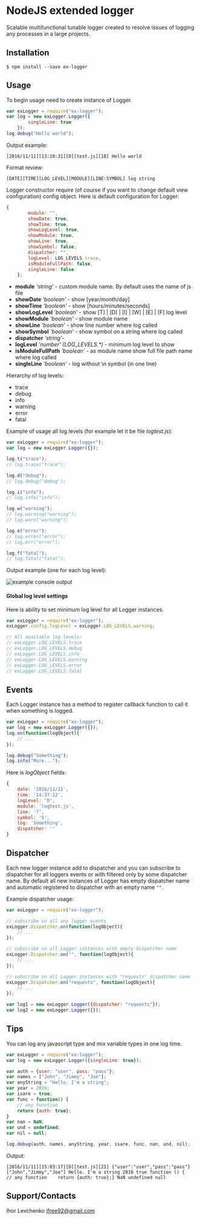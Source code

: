 # NodeJS extended logger
Scalable multifunctional tunable logger created to resolve issues of logging any processes in a large projects.
## Installation
```
$ npm install --save ex-logger
```
## Usage
To begin usage need to create instance of Logger.
```js
var exLogger = require("ex-logger");
var log = new exLogger.Logger({
        singleLine: true
    });
log.debug("Hello world");
```
Output example:
```
[2016/11/11][13:10:31][D][test.js][18] Hello world
```
Format review:
```
[DATE][TIME][LOG_LEVEL][MODULE][LINE:SYMBOL] log string
```
Logger constructor require (of course if you want to change default view configuration) config object. Here is default configuration for Logger:
```js
{
        module: "", 
        showDate: true,
        showTime: true,
        showLogLevel: true,
        showModule: true,
        showLine: true,
        showSymbol: false,
        dispatcher: "",
        logLevel: LOG_LEVELS.trace,
        isModuleFullPath: false,
        singleLine: false
    };
```
- **module** *'string'* - custom module name. By default uses the name of js file
- **showDate** *'boolean'* - show [year/month/day]
- **showTime** *'boolean'* - show [hours/minutes/seconds]
- **showLogLevel** *'boolean'* - show [T] | [D] | [I] | [W] | [E] | [F] log level
- **showModule** *'boolean'* - show module name
- **showLine** *'boolean'* - show line number where log called
- **showSymbol** *'boolean'* - show symbol on a string where log called
- **dispatcher** *'string'*- 
- **logLevel** *'number'* *(LOG_LEVELS.\*)* - minimum log level to show
- **isModuleFullPath** *'boolean'* - as module name show full file path name where log called
- **singleLine** *'boolean'* - log without \n symbol (in one line)

Hierarchy of log levels:
- trace
- debug
- info
- warning
- error
- fatal

Example of usage all log levels (for example let it be file *logtest.js*):
```js
var exLogger = require("ex-logger");
var log = new exLogger.Logger({});

log.t("trace");
// log.trace("trace");

log.d("debug");
// log.debug("debug");

log.i("info");
// log.info("info");

log.w("warning");
// log.warning("warning");
// log.warn("warning");

log.e("error");
// log.error("error");
// log.err("error");

log.f("fatal");
// log.fatal("fatal");
```
Output example (one for each log level):

![example console output](http://i.piccy.info/i9/4a45f080a1fee46f66dbec8140fb0f97/1478866707/24498/1088595/logger_example_view.png)

#### Global log level settings
Here is ability to set minimum log level for all Logger instances.
```js
var exLogger = require("ex-logger");
exLogger.config.logLevel = exLogger.LOG_LEVELS.warning;

// All available log levels:
// exLogger.LOG_LEVELS.trace
// exLogger.LOG_LEVELS.debug
// exLogger.LOG_LEVELS.info
// exLogger.LOG_LEVELS.warning
// exLogger.LOG_LEVELS.error
// exLogger.LOG_LEVELS.fatal
```

## Events
Each Logger instance has a method to register callback function to call it when something is logged.
```js
var exLogger = require("ex-logger");
var log = new exLogger.Logger({});
log.on(function(logObject){
    // ...
});

log.debug("Something");
log.info("More...");
```
Here is *logObject* fields:
```js
{ 
    date: '2016/11/11',
    time: '14:37:12',
    logLevel: 'D',
    module: 'logtest.js',
    line: '7',
    symbol: '5',
    log: 'Something',
    dispatcher: '' 
}
```
## Dispatcher
Each new logger instance add to dispatcher and you can subscribe to dispatcher for all loggers events or with filtered only by some dispatcher name.
By default all new instances of Logger has empty dispatcher name and automatic registered to dispatcher with an empty name `""`.

Example dispatcher usage:
```js
var exLogger = require("ex-logger");

// subscribe on all any logger events
exLogger.Dispatcher.on(function(logObject){
    // ...
});

// subscribe on all Logger instances with empty dispatcher name
exLogger.Dispatcher.on("", function(logObject){
    // ...
});

// subscribe on all Logger instances with "requests" dispatcher name
exLogger.Dispatcher.on("requests", function(logObject){
    // ...
});

var log1 = new exLogger.Logger({dispatcher: "requests"});
var log2 = new exLogger.Logger({});
```

## Tips

You can log any javascript type and mix variable types in one log time.
```js
var exLogger = require("ex-logger");
var log = new exLogger.Logger({singleLine: true});

var auth = {user: "user", pass: "pass"};
var names = ["John", "Jimmy", "Joe"];
var anyString = "Hello. I'm a string";
var year = 2016;
var isare = true;
var func = function() {
    // any function
    return {auth: true};
}
var nan = NaN;
var und = undefined;
var nil = null;

log.debug(auth, names, anyString, year, isare, func, nan, und, nil);
```
Output:
```
[2016/11/11][15:03:17][D][test.js][21] {"user":"user","pass":"pass"} ["John","Jimmy","Joe"] Hello. I'm a string 2016 true function () {    // any function    return {auth: true};} NaN undefined null
```

## Support/Contacts
Ihor Levchenko
ifree92@gmail.com